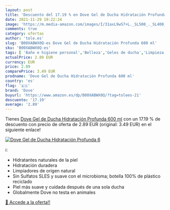 ```yaml
---
layout: post
title: 'Descuento del 17.19 % en Dove Gel de Ducha Hidratación Profunda 6'
date: 2021-11-29 19:22:24
image: 'https://m.media-amazon.com/images/I/31axL9wS7+L._SL500_._SL400_.jpg'
comments: true
category: ofertas
author: 'tole.es'
slug: 'B00XABWX0Q-es Dove Gel de Ducha Hidratación Profunda 600 ml'
sku: 'B00XABWX0Q-es'
tags: [ 'Baño e higiene personal','Belleza','Geles de ducha','Limpieza personal','de','dove','ducha','gel', ]
actualPrice: 2.89 EUR
currency: EUR
price: 2.89
comparePrice: 3.49 EUR
prodname: 'Dove Gel de Ducha Hidratación Profunda 600 ml'
country: 'es'
flag: '🇪🇸'
brand: 'Dove'
buyurl: 'https://www.amazon.es/dp/B00XABWX0Q/?tag=tolees-21'
descuento: '17.19'
average: '2.89'
---
```


Tienes [Dove Gel de Ducha Hidratación Profunda 600 ml](https://www.amazon.es/dp/B00XABWX0Q/?tag=tolees-21) con un 17.19 % de descuento con precio de oferta de 2.89 EUR (original: 3.49 EUR) en el siguiente enlace!

[![Dove Gel de Ducha Hidratación Profunda 6](https://m.media-amazon.com/images/I/31axL9wS7+L._SL500_._SL400_.jpg)](https://www.amazon.es/dp/B00XABWX0Q/?tag=tolees-21)

ℹ️:

- Hidratantes naturales de la piel
- Hidratación duradera
- Limpiadores de origen natural
- Sin Sulfatos SLES y suave con el microbioma; botella 100% de plástico reciclado
- Piel más suave y cuidada después de una sola ducha
- Globalmente Dove no testa en animales

[🛒 Accede a la oferta!!](https://www.amazon.es/dp/B00XABWX0Q/?tag=tolees-21)
